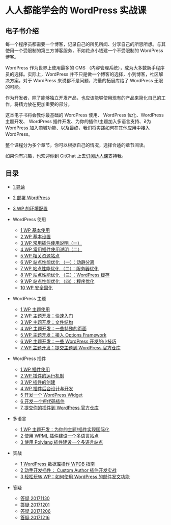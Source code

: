 # 人人都能学会的 WordPress 实战课



## 电子书介绍

每一个程序员都需要一个博客，记录自己的所见所闻、分享自己的所思所想。与其使用一个受限制的第三方博客服务，不如花点小钱建一个不受限制的 WordPress 博客。

WordPress 作为世界上使用最多的 CMS （内容管理系统），成为大多数新手程序员的选择。实际上，WordPress 并不只是做一个博客的选择，小到博客，社区解决方案，对于 WordPress 来说都不是问题，海量的拓展库给了 WordPress 无限的可能。

作为开发者，除了能够独立开发产品，也应该能够使用现有的产品来简化自己的工作，将精力放在更加重要的部分。

这本电子书将会教你最基础的 WordPress 使用、 WordPress 优化、WordPress 主题开发、 WordPress 插件开发、为你的插件/主题加入多语言支持、∂为 WordPress 加入商城功能、以及最终，我们将实践如何在其他应用中接入 WordPress。

整个课程分为多个章节，你可以根据自己的情况，选择合适的章节阅读。


如果你有兴趣，也欢迎你到 GitChat 上去[订阅达人课](https://gitbook.cn/gitchat/column/5a16601f13c02f4a35c9f8ad)支持我。

## 目录

* [1 导读](intro.md)
* [2 部署 WordPress](deployment.md)
* [3 WP 的环境配置](development-env.md)
* WordPress 使用
    - [1 WP 基本使用](basic-usage.md)
    - [2 WP 基本设置](basic-config.md)
    - [3 WP 常用插件使用说明（一）](basic-plugin-1.md)
    - [4 WP 常用插件使用说明（二）](basic-plugin-2.md)
    - [5 WP 相关资源站点](resources.md)
    - [6 WP 站点性能优化 （一）：动静分离](optimize-1.md)
    - [7 WP 站点性能优化 （二）：服务器优化](optimize-2.md)
    - [8 WP 站点性能优化 （三）：WordPress 缓存](optimize-3.md)
    - [9 WP 站点性能优化 （四）：程序优化](optimize-4.md)
    - [10 WP 安全固化](security.md)
* WordPress 主题
    - [1 WP 主题使用](theme/usage.md)
    - [2 WP 主题开发：快速入门](theme/intro.md)
    - [3 WP 主题开发：文件结构](theme/struct.md)
    - [4 WP 主题开发：一些特殊的页面](theme/custom-page.md)
    - [5 WP 主题开发：接入 Options Framework](theme/options-framework.md)
    - [6 WP 主题开发：一些 WordPress 开发的小技巧](theme/tips.md)
    - [7 WP 主题开发：提交主题到 WordPress 官方仓库](theme/uploads.md)
    
* WordPress 插件
    - [1 WP 插件使用](plugin/usage.md)
    - [2 WP 插件的运行机制](plugin/run.md)
    - [3 WP 插件的创建](plugin/create.md)
    - [4 WP 插件后台设计与开发](plugin/admin.md)
    - [5 开发一个 WordPress Widget](plugin/create-widget.md)
    - [6 开发一个短代码插件](plugin/create-shortcode.md)
    - [7 提交你的插件到 WordPress 官方仓库](plugin/uploads.md)
* 多语言
    - [1 WP 主题开发：为你的主题/插件实现国际化](i18n/theme.md)
    - [2 使用 WPML 插件建设一个多语言站点](i18n/wpml.md)
    - [3 使用 Polylang 插件建设一个多语言站点](i18n/polylang.md)
* 实战 
    - [1 WordPress 数据库操作 WPDB 指南](opt/wpdb.md)
    - [2 动手开发插件： Custom Author 插件开发实战](opt/custom-author.md)
    - [3 轻松玩转 WP：如何使用 WordPress 的邮件发文功能](opt/sendmail.md)
* 答疑
    - [答疑 20171130](qa/20171130.md)
    - [答疑 20171201](qa/20171201.md)
    - [答疑 20171206](qa/20171206.md)
    - [答疑 20171216](qa/20171216.md)

